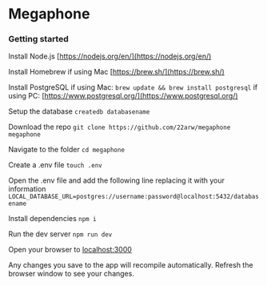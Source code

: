 # Megaphone

### Getting started

Install Node.js
[https://nodejs.org/en/](https://nodejs.org/en/)

Install Homebrew if using Mac
[https://brew.sh/](https://brew.sh/)

Install PostgreSQL
if using Mac: `brew update && brew install postgresql`
if using PC: [https://www.postgresql.org/](https://www.postgresql.org/)

Setup the database
`createdb databasename`

Download the repo
`git clone https://github.com/22arw/megaphone megaphone`

Navigate to the folder
`cd megaphone`

Create a .env file
`touch .env`

Open the .env file and add the following line replacing it with your information
`LOCAL_DATABASE_URL=postgres://username:password@localhost:5432/databasename`

Install dependencies
`npm i`

Run the dev server
`npm run dev`

Open your browser to [localhost:3000](localhost:3000)

Any changes you save to the app will recompile automatically. Refresh the browser window to see your changes.
